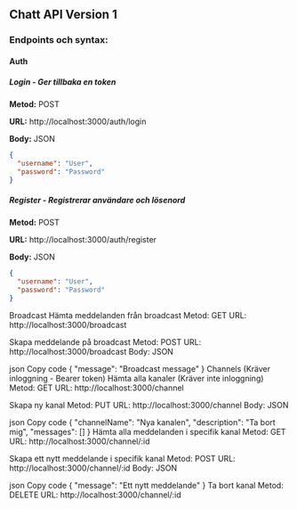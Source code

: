 ## Chatt API Version 1

### Endpoints och syntax:



#### Auth



##### **_Login_** - Ger tillbaka en token

**Metod:** POST

**URL:** http://localhost:3000/auth/login

**Body:** JSON

```json
{
  "username": "User",
  "password": "Password"
}
```



##### Register - Registrerar användare och lösenord

**Metod:** POST

**URL:** http://localhost:3000/auth/register

**Body:** JSON

```json
{
  "username": "User",
  "password": "Password"
}
```

Broadcast
Hämta meddelanden från broadcast
Metod: GET
URL: http://localhost:3000/broadcast

Skapa meddelande på broadcast
Metod: POST
URL: http://localhost:3000/broadcast
Body: JSON

json
Copy code
{
  "message": "Broadcast message"
}
Channels (Kräver inloggning - Bearer token)
Hämta alla kanaler (Kräver inte inloggning)
Metod: GET
URL: http://localhost:3000/channel

Skapa ny kanal
Metod: PUT
URL: http://localhost:3000/channel
Body: JSON

json
Copy code
{
  "channelName": "Nya kanalen",
  "description": "Ta bort mig",
  "messages": []
}
Hämta alla meddelanden i specifik kanal
Metod: GET
URL: http://localhost:3000/channel/:id

Skapa ett nytt meddelande i specifik kanal
Metod: POST
URL: http://localhost:3000/channel/:id
Body: JSON

json
Copy code
{
  "message": "Ett nytt meddelande"
}
Ta bort kanal
Metod: DELETE
URL: http://localhost:3000/channel/:id

